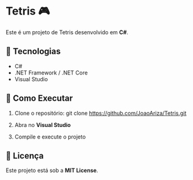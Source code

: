 # Tetris 🎮

Este é um projeto de Tetris desenvolvido em **C#**.

## 🚀 Tecnologias
- C#
- .NET Framework / .NET Core
- Visual Studio

## 📌 Como Executar
1. Clone o repositório:
git clone https://github.com/JoaoAriza/Tetris.git

2. Abra no **Visual Studio**
3. Compile e execute o projeto

## 📜 Licença
Este projeto está sob a **MIT License**.
